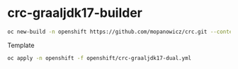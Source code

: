 # crc-graaljdk17-builder

```bash
oc new-build -n openshift https://github.com/mopanowicz/crc.git --context-dir=s2i/crc-graaljdk17-builder --source-secret=crc-github --name=crc-graaljdk17-builder --to=crc-graaljdk17-builder:release
```

Template

```bash
oc apply -n openshift -f openshift/crc-graaljdk17-dual.yml
```
